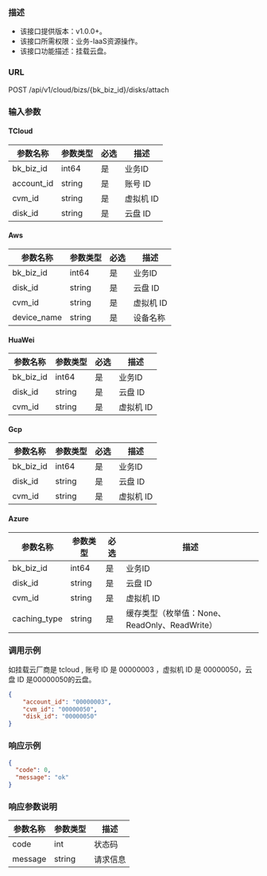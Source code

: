 ### 描述

- 该接口提供版本：v1.0.0+。
- 该接口所需权限：业务-IaaS资源操作。
- 该接口功能描述：挂载云盘。

### URL

POST /api/v1/cloud/bizs/{bk_biz_id}/disks/attach

### 输入参数

#### TCloud
| 参数名称               | 参数类型     | 必选  | 描述     |
|--------------------|----------|-----|--------|
| bk_biz_id          | int64    | 是   | 业务ID   |
| account_id         | string   | 是   | 账号 ID  |
| cvm_id             | string   | 是   | 虚拟机 ID |
| disk_id            | string   | 是   | 云盘 ID  |

#### Aws
| 参数名称        | 参数类型    | 必选  | 描述     |
|-------------|---------|-----|--------|
| bk_biz_id   | int64   | 是   | 业务ID   |
| disk_id     | string  | 是   | 云盘 ID  |
| cvm_id      | string  | 是   | 虚拟机 ID |
| device_name | string  | 是   | 设备名称   |

#### HuaWei
| 参数名称        | 参数类型    | 必选   | 描述     |
|-------------|---------|------|--------|
| bk_biz_id   | int64   | 是    | 业务ID   |
| disk_id     | string  | 是    | 云盘 ID  |
| cvm_id      | string  | 是    | 虚拟机 ID |

#### Gcp
| 参数名称         | 参数类型     | 必选    | 描述     |
|--------------|----------|-------|--------|
| bk_biz_id    | int64    | 是     | 业务ID   |
| disk_id      | string   | 是     | 云盘 ID  |
| cvm_id       | string   | 是     | 虚拟机 ID |

#### Azure
| 参数名称         | 参数类型      | 必选   | 描述                                |
|--------------|-----------|------|-----------------------------------|
| bk_biz_id    | int64     | 是    | 业务ID                              |
| disk_id      | string    | 是    | 云盘 ID                             |
| cvm_id       | string    | 是    | 虚拟机 ID                            |
| caching_type | string    | 是    | 缓存类型（枚举值：None、ReadOnly、ReadWrite） |

### 调用示例

如挂载云厂商是 tcloud , 账号 ID 是 00000003 ，虚拟机 ID 是 00000050，云盘 ID 是00000050的云盘。

```json
{
    "account_id": "00000003", 
    "cvm_id": "00000050",
    "disk_id": "00000050"
}
```

### 响应示例

```json
{
  "code": 0,
  "message": "ok"
}
```

### 响应参数说明

| 参数名称     | 参数类型   | 描述   |
|----------|--------|------|
| code     | int    | 状态码  |
| message  | string | 请求信息 |
